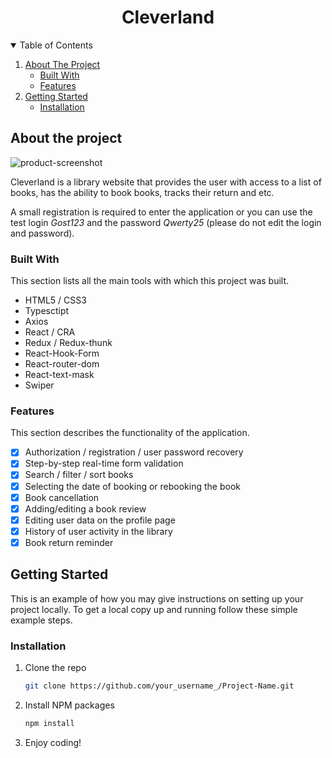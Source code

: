 <h1 align="center">Cleverland</h1>

<details open="open">
  <summary>Table of Contents</summary>
  <ol>
    <li>
      <a href="#about-the-project">About The Project</a>
      <ul>
        <li><a href="#built-with">Built With</a></li>
        <li><a href="#features">Features</a></li>
      </ul>
    </li>
    <li>
      <a href="#getting-started">Getting Started</a>
      <ul>
        <li><a href="#installation">Installation</a></li>
      </ul>
    </li>
  </ol>
</details>

## About the project

![product-screenshot](https://user-images.githubusercontent.com/95077794/230783885-cf27f2e0-f10d-4dac-bab4-bc753fd0c779.png)

Cleverland is a library website that provides the user with access to a list of books, has the ability to book books, tracks their return and etc.

A small registration is required to enter the application or you can use the test login _Gost123_ and the password _Qwerty25_ (please do not edit the login and password).

### Built With

This section lists all the main tools with which this project was built.

- HTML5 / CSS3
- Typesctipt
- Axios
- React / CRA
- Redux / Redux-thunk
- React-Hook-Form
- React-router-dom
- React-text-mask
- Swiper

### Features

This section describes the functionality of the application.

- [x] Authorization / registration / user password recovery
- [x] Step-by-step real-time form validation
- [x] Search / filter / sort books
- [x] Selecting the date of booking or rebooking the book
- [x] Book cancellation
- [x] Adding/editing a book review
- [x] Editing user data on the profile page
- [x] History of user activity in the library
- [x] Book return reminder

## Getting Started

This is an example of how you may give instructions on setting up your project locally. To get a local copy up and running follow these simple example steps.

### Installation

1. Clone the repo
   ```sh
   git clone https://github.com/your_username_/Project-Name.git
   ```
2. Install NPM packages
   ```sh
   npm install
   ```
3. Enjoy coding!
